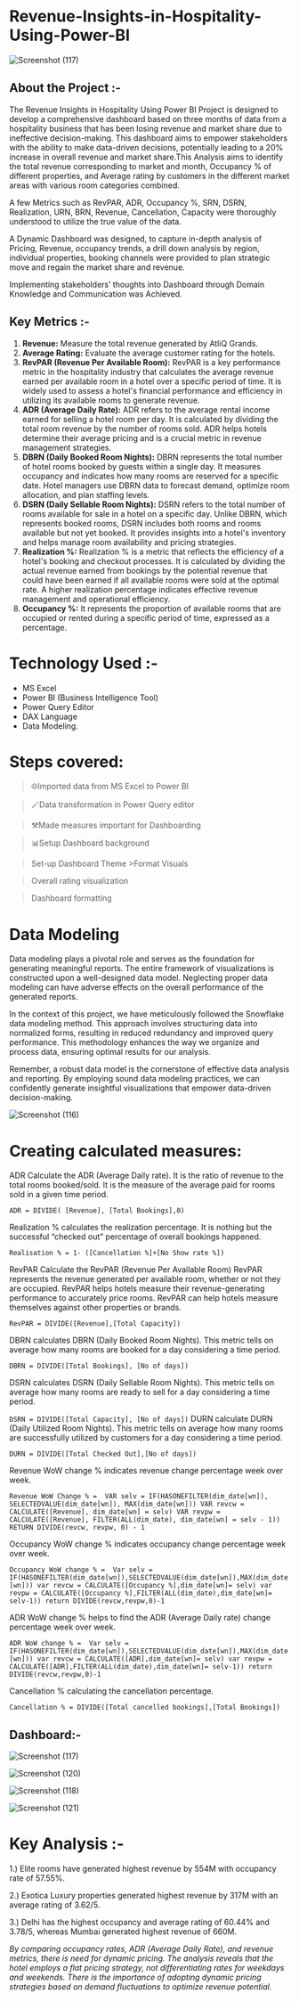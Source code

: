 # Revenue-Insights-in-Hospitality-Using-Power-BI

![Screenshot (117)](https://github.com/user-attachments/assets/68590139-a60b-401d-997a-7ac5b93240ba)

## About the Project :-
The Revenue Insights in Hospitality Using Power BI Project is designed to develop a comprehensive dashboard based on three months of data from a hospitality business that has been losing revenue and market share due to ineffective decision-making. This dashboard aims to empower stakeholders with the ability to make data-driven decisions, potentially leading to a 20% increase in overall revenue and market share.This Analysis aims to identify the total revenue corresponding to market and month, Occupancy % of different properties, and Average rating by customers in the different market areas with various room categories combined.


A few Metrics such as RevPAR, ADR, Occupancy %, SRN, DSRN, Realization, URN, BRN, Revenue, Cancellation, Capacity were thoroughly understood to utilize the true value of the data.

A Dynamic Dashboard was designed, to capture in-depth analysis of Pricing, Revenue, occupancy trends, a drill down analysis by region, individual properties, booking channels were provided to plan strategic move and regain the market share and revenue. 

Implementing stakeholders’ thoughts into Dashboard through Domain Knowledge and Communication was Achieved.
## Key Metrics :-
1. **Revenue:**
  Measure the total revenue generated by AtliQ Grands.
2. **Average Rating:**
  Evaluate the average customer rating for the hotels.
1. **RevPAR (Revenue Per Available Room):**
   RevPAR is a key performance metric in the hospitality industry that calculates the average revenue earned per available room in a hotel over a specific period of time. It is widely used to assess a hotel's financial performance and efficiency in utilizing its available rooms to generate revenue.
2. **ADR (Average Daily Rate):**
   ADR refers to the average rental income earned for selling a hotel room per day. It is calculated by dividing the total room revenue by the number of rooms sold. ADR helps hotels determine their average pricing and is a crucial metric in revenue management strategies.
3. **DBRN (Daily Booked Room Nights):**
   DBRN represents the total number of hotel rooms booked by guests within a single day. It measures occupancy and indicates how many rooms are reserved for a specific date. Hotel managers use DBRN data to forecast demand, optimize room allocation, and plan staffing levels.
4. **DSRN (Daily Sellable Room Nights):**
   DSRN refers to the total number of rooms available for sale in a hotel on a specific day. Unlike DBRN, which represents booked rooms, DSRN includes both rooms and rooms available but not yet booked. It provides insights into a hotel's inventory and helps manage room availability and pricing strategies.
5. **Realization %:**
   Realization % is a metric that reflects the efficiency of a hotel's booking and checkout processes. It is calculated by dividing the actual revenue earned from bookings by the potential revenue that could have been earned if all available rooms were sold at the optimal rate. A higher realization percentage indicates effective revenue management and operational efficiency.
6. **Occupancy %:**
    It represents the proportion of available rooms that are occupied or rented during a specific period of time,  expressed as a percentage.
# Technology Used :- 
  - MS Excel
  - Power BI (Business Intelligence Tool) 
  - Power Query Editor 
  - DAX Language 
  - Data Modeling.
# Steps covered:
> 🌐Imported data from MS Excel to Power BI

> 🪄Data transformation in Power Query editor

>⚒️Made measures important for Dashboarding

> 📊Setup Dashboard background

 > Set-up Dashboard Theme >Format Visuals

 > Overall rating visualization

> Dashboard formatting
# Data Modeling
Data modeling plays a pivotal role and serves as the foundation for generating meaningful reports. The entire framework of visualizations is constructed upon a well-designed data model. Neglecting proper data modeling can have adverse effects on the overall performance of the generated reports.

In the context of this project, we have meticulously followed the Snowflake data modeling method. This approach involves structuring data into normalized forms, resulting in reduced redundancy and improved query performance. This methodology enhances the way we organize and process data, ensuring optimal results for our analysis.

Remember, a robust data model is the cornerstone of effective data analysis and reporting. By employing sound data modeling practices, we can confidently generate insightful visualizations that empower data-driven decision-making.

![Screenshot (116)](https://github.com/user-attachments/assets/cae1560e-2a18-49ac-a468-b212ea76c02d)

# Creating calculated measures:

ADR Calculate the ADR (Average Daily rate). It is the ratio of revenue to the total rooms booked/sold. It is the measure of the average paid for rooms sold in a given time period.

`ADR = DIVIDE( [Revenue], [Total Bookings],0)`

Realization % calculates the realization percentage. It is nothing but the successful “checked out” percentage of overall bookings happened.

`Realisation % = 1- ([Cancellation %]+[No Show rate %])`

RevPAR Calculate the RevPAR (Revenue Per Available Room) RevPAR represents the revenue generated per available room, whether or not they are occupied. RevPAR helps hotels measure their revenue-generating performance to accurately price rooms. RevPAR can help hotels measure themselves against other properties or brands.

`RevPAR = DIVIDE([Revenue],[Total Capacity])`

DBRN calculates DBRN (Daily Booked Room Nights). This metric tells on average how many rooms are booked for a day considering a time period.

`DBRN = DIVIDE([Total Bookings], [No of days])`

DSRN calculates DSRN (Daily Sellable Room Nights). This metric tells on average how many rooms are ready to sell for a day considering a time period.

`DSRN = DIVIDE([Total Capacity], [No of days])`
DURN calculate DURN (Daily Utilized Room Nights). This metric tells on average how many rooms are successfully utilized by customers for a day considering a time period.

`DURN = DIVIDE([Total Checked Out],[No of days])`

Revenue WoW change % indicates revenue change percentage week over week.

`Revenue WoW Change % = 
    VAR selv = IF(HASONEFILTER(dim_date[wn]), SELECTEDVALUE(dim_date[wn]), MAX(dim_date[wn]))
    VAR revcw = CALCULATE([Revenue], dim_date[wn] = selv)
    VAR revpw = CALCULATE([Revenue], FILTER(ALL(dim_date), dim_date[wn] = selv - 1))
    RETURN DIVIDE(revcw, revpw, 0) - 1`

        
Occupancy WoW change % indicates occupancy change percentage week over week.

`Occupancy WoW change % = 
        Var selv = IF(HASONEFILTER(dim_date[wn]),SELECTEDVALUE(dim_date[wn]),MAX(dim_date[wn]))
        var revcw = CALCULATE([Occupancy %],dim_date[wn]= selv)
        var revpw = CALCULATE([Occupancy %],FILTER(ALL(dim_date),dim_date[wn]= selv-1))
        return
        DIVIDE(revcw,revpw,0)-1`
        
ADR WoW change % helps to find the ADR (Average Daily rate) change percentage week over week.

`ADR WoW change % = 
        Var selv = IF(HASONEFILTER(dim_date[wn]),SELECTEDVALUE(dim_date[wn]),MAX(dim_date[wn]))
        var revcw = CALCULATE([ADR],dim_date[wn]= selv)
        var revpw = CALCULATE([ADR],FILTER(ALL(dim_date),dim_date[wn]= selv-1))
        return
        DIVIDE(revcw,revpw,0)-1`
        
Cancellation % calculating the cancellation percentage.

`Cancellation % = DIVIDE([Total cancelled bookings],[Total Bookings])`

## Dashboard:- 
![Screenshot (117)](https://github.com/user-attachments/assets/68590139-a60b-401d-997a-7ac5b93240ba)

![Screenshot (120)](https://github.com/user-attachments/assets/f01d0826-4c04-404c-b4ba-b9d0530e62f1)

![Screenshot (118)](https://github.com/user-attachments/assets/1bc5a502-9f49-49f0-9a23-01c675684820)

![Screenshot (121)](https://github.com/user-attachments/assets/d8f9cbd2-d2b8-4e85-b812-70f90c026415)



# Key Analysis :-
1.) Elite rooms have generated highest revenue by 554M with occupancy rate of 57.55%.

2.) Exotica Luxury properties generated highest revenue by 317M with an average rating of 3.62/5.

3.) Delhi has the highest occupancy and average rating of 60.44% and 3.78/5, whereas Mumbai generated highest revenue of 660M.

_By comparing occupancy rates, ADR (Average Daily Rate), and revenue metrics,  there is need  for dynamic pricing.  The analysis reveals that the hotel employs a flat pricing strategy, not differentiating rates for weekdays and weekends. There is the importance of adopting dynamic pricing strategies based on demand fluctuations to optimize revenue potential._




